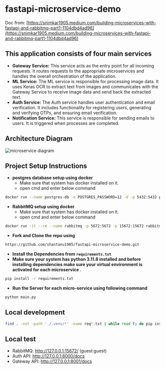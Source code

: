 # fastapi-microservice-demo

Doc from: [https://snimkar1905.medium.com/building-microservices-with-fastapi-and-rabbitmq-part1-1104dbd4ad96](https://snimkar1905.medium.com/building-microservices-with-fastapi-and-rabbitmq-part1-1104dbd4ad96)

## This application consists of four main services

- **Gateway Service:** This service acts as the entry point for all incoming requests. It routes requests to the appropriate microservices and handles the overall orchestration of the application.
- **ML Service:** The ML service is responsible for processing image data. It uses Keras OCR to extract text from images and communicates with the Gateway Service to receive image data and send back the extracted text.
- **Auth Service:** The Auth service handles user authentication and email verification. It includes functionality for registering users, generating and verifying OTPs, and ensuring email verification.
- **Notification Service:** This service is responsible for sending emails to users. It is triggered when processes are completed.

## Architecture Diagram

![microservice diagram](https://github.com/shantanu1905/fastapi-microservice-demo/assets/59206895/692713bc-b445-4e46-8b18-831cc3ac504d)

## Project Setup Instructions

- **postgres database setup using docker**
  - Make sure that system has docker installed on it.
  - open cmd and enter below command

```bash
docker run --name postgres-db -e POSTGRES_PASSWORD=12 -d -p 5432:5432 postgres
```

- **RabbitMQ setup using docker**
  - Make sure that system has docker installed on it.
  - open cmd and enter below command

```bash
docker run -it --rm --name rabbitmq -p 5672:5672 -p 15672:15672 rabbitmq:3.13-management
```

- **Fork and Clone the repo using**

```bash
https://github.com/shantanu1905/fastapi-microservice-demo.git
```

- **Install the Dependencies from `requirements.txt`**
- **Make sure your system has python 3.11.8 installed and before installing dependencies make sure your virtual environment is activated for each microservice .**

```bash
pip install -r requirements.txt
```

- **Run the Server for each micro-service using following command**

```bash
python main.py
```

## Local development

```bash
find . -not -path './.venv/*' -name req*.txt | while read f; do pip install -r $f ; done
```

## Local test

- RabbitMQ: <http://127.0.0.1:15672/>  (guest:guest)
- Auth API: <http://127.0.0.1:8000/docs>
- Gateway API: <http://127.0.0.1:8001/docs>
